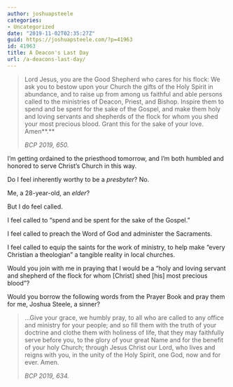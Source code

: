 ```yaml
---
author: joshuapsteele
categories:
- Uncategorized
date: "2019-11-02T02:35:27Z"
guid: https://joshuapsteele.com/?p=41963
id: 41963
title: A Deacon's Last Day
url: /a-deacons-last-day/
---
```


> Lord Jesus, you are the Good Shepherd who cares for his flock: We ask you to bestow upon your Church the gifts of the Holy Spirit in abundance, and to raise up from among us faithful and able persons called to the ministries of Deacon, Priest, and Bishop. Inspire them to spend and be spent for the sake of the Gospel, and make them holy and loving servants and shepherds of the flock for whom you shed your most precious blood. Grant this for the sake of your love. Amen**.**
> 
> <cite>BCP 2019, 650.</cite>

I’m getting ordained to the priesthood tomorrow, and I’m both humbled and honored to serve Christ’s Church in this way.

Do I feel inherently worthy to be a *presbyter*? No.

Me, a 28-year-old, an *elder*?

But I do feel called.

I feel called to “spend and be spent for the sake of the Gospel.”

I feel called to preach the Word of God and administer the Sacraments.

I feel called to equip the saints for the work of ministry, to help make “every Christian a theologian” a tangible reality in local churches.

Would you join with me in praying that I would be a “holy and loving servant and shepherd of the flock for whom \[Christ\] shed \[his\] most precious blood”?

Would you borrow the following words from the Prayer Book and pray them for me, Joshua Steele, a sinner?

> …Give your grace, we humbly pray, to all who are called to any office and ministry for your people; and so fill them with the truth of your doctrine and clothe them with holiness of life, that they may faithfully serve before you, to the glory of your great Name and for the benefit of your holy Church; through Jesus Christ our Lord, who lives and reigns with you, in the unity of the Holy Spirit, one God, now and for ever. Amen.
> 
> <cite>BCP 2019, 634.</cite>